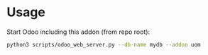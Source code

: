 # Usage

Start Odoo including this addon (from repo root):

```bash
python3 scripts/odoo_web_server.py --db-name mydb --addon uom
```
